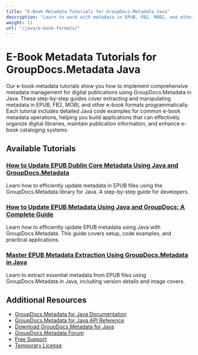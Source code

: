 ```yaml
---
title: "E-Book Metadata Tutorials for GroupDocs.Metadata Java"
description: "Learn to work with metadata in EPUB, FB2, MOBI, and other e-book formats using GroupDocs.Metadata for Java."
weight: 11
url: "/java/e-book-formats/"
---
```


# E-Book Metadata Tutorials for GroupDocs.Metadata Java

Our e-book metadata tutorials show you how to implement comprehensive metadata management for digital publications using GroupDocs.Metadata in Java. These step-by-step guides cover extracting and manipulating metadata in EPUB, FB2, MOBI, and other e-book formats programmatically. Each tutorial includes detailed Java code examples for common e-book metadata operations, helping you build applications that can effectively organize digital libraries, maintain publication information, and enhance e-book cataloging systems.

## Available Tutorials

### [How to Update EPUB Dublin Core Metadata Using Java and GroupDocs.Metadata](./update-epub-dublin-core-metadata-java-groupdocs/)
Learn how to efficiently update metadata in EPUB files using the GroupDocs.Metadata library for Java. A step-by-step guide for developers.

### [How to Update EPUB Metadata Using Java and GroupDocs&#58; A Complete Guide](./update-epub-metadata-groupdocs-java-guide/)
Learn how to efficiently update EPUB metadata using Java with GroupDocs.Metadata. This guide covers setup, code examples, and practical applications.

### [Master EPUB Metadata Extraction Using GroupDocs.Metadata in Java](./master-epub-metadata-extraction-groupdocs-metadata-java/)
Learn to extract essential metadata from EPUB files using GroupDocs.Metadata in Java, including version details and image covers.

## Additional Resources

- [GroupDocs.Metadata for Java Documentation](https://docs.groupdocs.com/metadata/java/)
- [GroupDocs.Metadata for Java API Reference](https://reference.groupdocs.com/metadata/java/)
- [Download GroupDocs.Metadata for Java](https://releases.groupdocs.com/metadata/java/)
- [GroupDocs.Metadata Forum](https://forum.groupdocs.com/c/metadata)
- [Free Support](https://forum.groupdocs.com/)
- [Temporary License](https://purchase.groupdocs.com/temporary-license/)
